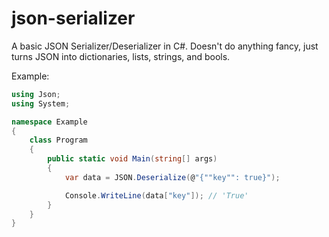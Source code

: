 # json-serializer
A basic JSON Serializer/Deserializer in C#. Doesn't do anything fancy, just turns JSON into dictionaries, lists, strings, and bools. 

Example:
```cs
using Json;
using System;

namespace Example
{
    class Program
    {
        public static void Main(string[] args)
        {
            var data = JSON.Deserialize(@"{""key"": true}");

            Console.WriteLine(data["key"]); // 'True'
        }
    }
}
```
